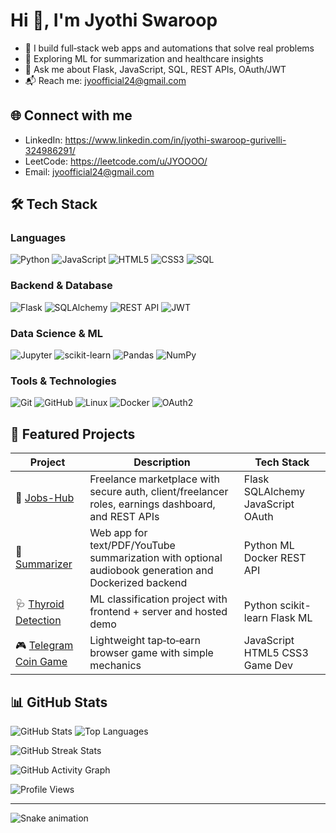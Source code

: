 # Hi 👋, I'm Jyothi Swaroop

- 🚀 I build full‑stack web apps and automations that solve real problems
- 🌱 Exploring ML for summarization and healthcare insights  
- 🧰 Ask me about Flask, JavaScript, SQL, REST APIs, OAuth/JWT
- 📬 Reach me: jyoofficial24@gmail.com

## 🌐 Connect with me

- LinkedIn: https://www.linkedin.com/in/jyothi-swaroop-gurivelli-324986291/
- LeetCode: https://leetcode.com/u/JYOOOO/
- Email: [jyoofficial24@gmail.com](mailto:jyoofficial24@gmail.com)

## 🛠️ Tech Stack

### Languages

![Python](https://img.shields.io/badge/Python-3776AB?style=for-the-badge&logo=python&logoColor=white)
![JavaScript](https://img.shields.io/badge/JavaScript-F7DF1E?style=for-the-badge&logo=javascript&logoColor=black)
![HTML5](https://img.shields.io/badge/HTML5-E34F26?style=for-the-badge&logo=html5&logoColor=white)
![CSS3](https://img.shields.io/badge/CSS3-1572B6?style=for-the-badge&logo=css3&logoColor=white)
![SQL](https://img.shields.io/badge/SQL-4479A1?style=for-the-badge&logo=postgresql&logoColor=white)

### Backend & Database

![Flask](https://img.shields.io/badge/Flask-000000?style=for-the-badge&logo=flask&logoColor=white)
![SQLAlchemy](https://img.shields.io/badge/SQLAlchemy-FCA121?style=for-the-badge&logo=sqlalchemy&logoColor=white)
![REST API](https://img.shields.io/badge/REST-02569B?style=for-the-badge&logo=rest&logoColor=white)
![JWT](https://img.shields.io/badge/JWT-000000?style=for-the-badge&logo=jsonwebtokens&logoColor=white)

### Data Science & ML

![Jupyter](https://img.shields.io/badge/Jupyter-F37626?style=for-the-badge&logo=jupyter&logoColor=white)
![scikit-learn](https://img.shields.io/badge/scikit--learn-F7931E?style=for-the-badge&logo=scikit-learn&logoColor=white)
![Pandas](https://img.shields.io/badge/Pandas-150458?style=for-the-badge&logo=pandas&logoColor=white)
![NumPy](https://img.shields.io/badge/NumPy-013243?style=for-the-badge&logo=numpy&logoColor=white)

### Tools & Technologies

![Git](https://img.shields.io/badge/Git-F05032?style=for-the-badge&logo=git&logoColor=white)
![GitHub](https://img.shields.io/badge/GitHub-181717?style=for-the-badge&logo=github&logoColor=white)
![Linux](https://img.shields.io/badge/Linux-FCC624?style=for-the-badge&logo=linux&logoColor=black)
![Docker](https://img.shields.io/badge/Docker-2496ED?style=for-the-badge&logo=docker&logoColor=white)
![OAuth2](https://img.shields.io/badge/OAuth2-3C4043?style=for-the-badge&logo=oauth&logoColor=white)

## 🚀 Featured Projects

| Project | Description | Tech Stack |
|---------|-------------|------------|
| 🏢 [Jobs-Hub](https://github.com/Jyo5200/Jobs-Hub) | Freelance marketplace with secure auth, client/freelancer roles, earnings dashboard, and REST APIs | Flask SQLAlchemy JavaScript OAuth |
| 📝 [Summarizer](https://github.com/Jyo5200/summarizer) | Web app for text/PDF/YouTube summarization with optional audiobook generation and Dockerized backend | Python ML Docker REST API |
| 🩺 [Thyroid Detection](https://github.com/Jyo5200/Thyroid-detection) | ML classification project with frontend + server and hosted demo | Python scikit-learn Flask ML |
| 🎮 [Telegram Coin Game](https://github.com/Jyo5200/telegram-coin-game) | Lightweight tap‑to‑earn browser game with simple mechanics | JavaScript HTML5 CSS3 Game Dev |

## 📊 GitHub Stats

![GitHub Stats](https://github-readme-stats.vercel.app/api?username=Jyo5200&show_icons=true&theme=radical)
![Top Languages](https://github-readme-stats.vercel.app/api/top-langs/?username=Jyo5200&layout=compact&theme=radical)

![GitHub Streak Stats](https://github-readme-streak-stats.herokuapp.com/?user=Jyo5200&theme=radical)

![GitHub Activity Graph](https://github-readme-activity-graph.vercel.app/graph?username=Jyo5200&theme=react-dark)

![Profile Views](https://komarev.com/ghpvc/?username=Jyo5200&color=brightgreen)

---

![Snake animation](https://github.com/Jyo5200/Jyo5200/blob/output/github-contribution-grid-snake.svg)
